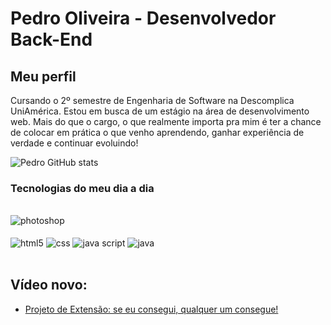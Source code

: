 # Pedro Oliveira - Desenvolvedor Back-End
## Meu perfil
 Cursando o 2º semestre de Engenharia de Software na Descomplica UniAmérica. Estou em busca de um estágio na área de desenvolvimento web. Mais do que o cargo, o que realmente importa pra mim é ter a chance de colocar em prática o que venho aprendendo, ganhar experiência de verdade e continuar evoluindo!

![Pedro GitHub stats](https://github-readme-stats.vercel.app/api?username=pedroooliveira25&show_icons=true&theme=chartreuse-dark)
### Tecnologias do meu dia a dia 

<div style= "display: inline_block"><br/>
  <img align="center"alt="photoshop" src="https://img.shields.io/badge/adobe%20photoshop-%2331A8FF.svg?style=for-the-badge&logo=adobe%20photoshop&logoColor=white"/>
</div>

<div style= "display: inline_block"><br/>
  <img align="center"alt="html5" src="https://img.shields.io/badge/html5-%23E34F26.svg?style=for-the-badge&logo=html5&logoColor=white"/>
  <img align="center"alt="css" src="https://img.shields.io/badge/css3-%231572B6.svg?style=for-the-badge&logo=css3&logoColor=white"/>
  <img align="center"alt="java script" src="https://img.shields.io/badge/javascript-%23323330.svg?style=for-the-badge&logo=javascript&logoColor=%23F7DF1E"/>
  <img align="center"alt="java" src="https://img.shields.io/badge/java-%23ED8B00.svg?style=for-the-badge&logo=openjdk&logoColor=white"/>
</div><br/>

## Vídeo novo: 
- [Projeto de Extensão: se eu consegui, qualquer um consegue!](https://youtu.be/Nr4M_459j_w?si=lh7uYo8-_P7kUR5N)
